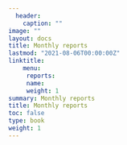 ```yaml
---
  header:
 	caption: ""
image: ""
layout: docs
title: Monthly reports
lastmod: "2021-08-06T00:00:00Z"
linktitle: 
 	menu:
 	 reports:
 	 name: 
 	 weight: 1
summary: Monthly reports
title: Monthly reports
toc: false
type: book
weight: 1
---
```


 

